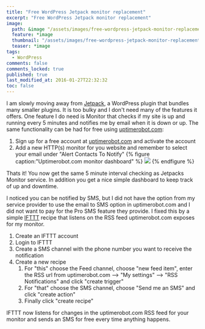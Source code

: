 ```yaml
---
title: "Free WordPress Jetpack monitor replacement"
excerpt: "Free WordPress Jetpack monitor replacement"
image:
  path: &image "/assets/images/free-wordpress-jetpack-monitor-replacement-feature.png"
  feature: *image
  thumbnail: "/assets/images/free-wordpress-jetpack-monitor-replacement-feature-th.png"
  teaser: *image
tags:
  - WordPress
comments: false
comments_locked: true
published: true
last_modified_at: 2016-01-27T22:32:32
toc: false
---
```

I am slowly moving away from [Jetpack](http://jetpack.me), a WordPress plugin that bundles many smaller plugins. It is too bulky and I don't need many of the features it offers. One feature I do need is Monitor that checks if my site is up and running every 5 minutes and notifies me by email when it is down or up. The same functionality can be had for free using [uptimerobot.com](http://uptimerobot.com):

1. Sign up for a free account at [uptimerobot.com](http://uptimerobot.com) and activate the account
2. Add a new HTTP(s) monitor for you website and remember to select your email under "Alert Contacts To Notify"
{% figure caption:"Uptimerobot.com monitor dashboard" %}
![](/assets/images/free-wordpress-jetpack-monitor-replacement-Uptimerobot.com-dashboard.png)
{% endfigure %}

Thats it! You now get the same 5 minute interval checking as Jetpacks Monitor service. In addition you get a nice simple dashboard to keep track of up and downtime.

I noticed you can be notified by SMS, but I did not have the option from my service provider to use the email to SMS option in uptimerobot.com and I did not want to pay for the Pro SMS feature they provide. I fixed this by a simple [IFTTT](https://ifttt.com/recipes) recipe that listens on the RSS feed uptimerobot.com exposes for my monitor.

1. Create an IFTTT account
2. Login to IFTTT
3. Create a SMS channel with the phone number you want to receive the notification
4. Create a new recipe
    1. For "this" choose the Feed channel, choose "new feed item", enter the RSS url from uptimerobot.com --> "My settings" --> "RSS Notifications" and click "create trigger"
    2. For "that" choose the SMS channel, choose "Send me an SMS" and click "create action"
    3. Finally click "create recipe"

IFTTT now listens for changes in the uptimerobot.com RSS feed for your monitor and sends an SMS for free every time anything happens.
